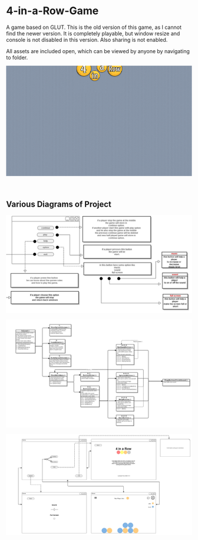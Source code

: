 # 4-in-a-Row-Game
A game based on GLUT.  This is the old version of this game, as I cannot find the newer version. It is completely playable, but window resize and console is not disabled in this version. Also sharing is not enabled.

All assets are included open, which can be viewed by anyone by navigating to folder. 

![](4-in-a-Row.gif)

<br>

## Various Diagrams of Project

![Component Description Diagram](component_description_diagram.jpg)

![Function Diagram](function_diagram.jpg)

![UI Diagram](game_user_interface_diagram.jpg)


